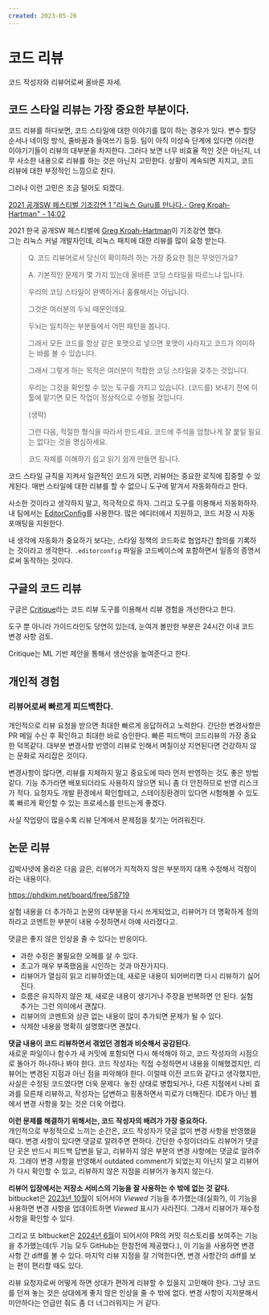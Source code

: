 ```yaml
---
created: 2023-05-26
---
```

# 코드 리뷰

코드 작성자와 리뷰어로써 올바른 자세.

## 코드 스타일 리뷰는 가장 중요한 부분이다.

코드 리뷰를 하다보면, 코드 스타일에 대한 이야기를 많이 하는 경우가 있다.
변수 할당 순서나 네이밍 방식, 줄바꿈과 들여쓰기 등등.
팀이 아직 미성숙 단계에 있다면 이러한 이야기기들이 리뷰의 대부분을 차지한다.
그러다 보면 너무 비효율 적인 것은 아닌지, 너무 사소한 내용으로 리뷰를 하는 것은 아닌지 고민한다.
상황이 계속되면 지치고, 코드 리뷰에 대한 부정적인 느낌으로 찬다.

그러나 이런 고민은 조금 덜어도 되겠다.

[2021 공개SW 페스티벌 기조강연 1 "리눅스 Guru를 만나다.- Greg Kroah-Hartman" - 14:02](https://youtu.be/JcY35HD77lg?t=828)

2021 한국 공개SW 페스티벌에 [Greg Kroah-Hartman](https://en.wikipedia.org/wiki/Greg_Kroah-Hartman)이 기조강연 했다.\
그는 리눅스 커널 개발자인데, 리눅스 패치에 대한 리뷰를 많이 요청 받는다.

> Q. 코드 리뷰어로서 당신이 확이하려 하는 가장 중요한 점은 무엇인가요?
>
> A. 기본적인 문제가 몇 가지 있는데 올바른 코딩 스타일을 따르느냐 입니다.
>
> 우리의 코딩 스타일이 완벽하거나 훌륭해서는 아닙니다.
>
> 그것은 여러분의 두뇌 때문인데요.
>
> 두뇌는 일치하는 부분들에서 어떤 패턴을 봅니다.
>
> 그래서 모든 코드를 항상 같은 포맷으로 넣으면 포맷이 사라지고
> 코드가 의미하는 바를 볼 수 있습니다.
>
> 그래서 그렇게 하는 목적은 여러분이 적합한 코딩 스타일을 갖추는 것입니다.
>
> 우리는 그것을 확인할 수 있는 도구를 가지고 있습니다. (코드를) 보내기 전에 이 툴에 맡기면 모든 작업이 정상적으로 수행될 것입니다.
>
> (생략)
>
> 그런 다음, 적절한 형식을 따라서 만드세요. 코드에 주석을 엄청나게 잘 붙일 필요는 없다는 것을 명심하세요.
>
> 코드 자체를 이해하기 쉽고 읽기 쉽게 만들면 됩니다.

코드 스타일 규칙을 지켜서 일관적인 코드가 되면, 리뷰어는 중요한 로직에 집중할 수 있게된다.
매번 스타일에 대한 리뷰를 할 수 없으니 도구에 맡겨서 자동화하라고 한다.

사소한 것이라고 생각하지 말고, 적극적으로 하자. 그리고 도구를 이용해서 자동화하자.
내 팀에서는 [EditorConfig](https://editorconfig.org/)를 사용한다.
많은 에디터에서 지원하고, 코드 저장 시 자동 포매팅을 지원한다.

내 생각에 자동화가 중요하기 보다는, 스타일 정책의 코드화로 협업자간 합의를 기록하는 것이라고 생각한다.
`.editorconfig` 파일을 코드베이스에 포함하면서 일종의 증명서로써 동작하는 것이다.

## 구글의 코드 리뷰

구글은 [Critique](https://news.hada.io/topic?id=12289)라는 코드 리뷰 도구를 이용해서 리뷰 경험을 개선한다고 한다.

도구 뿐 아니라 가이드라인도 당연히 있는데, 눈여겨 볼만한 부분은 24시간 이내 코드 변경 사항 검토.

Critique는 ML 기반 제안을 통해서 생산성을 높여준다고 한다.

## 개인적 경험

### 리뷰어로써 빠르게 피드백한다.

개인적으로 리뷰 요청을 받으면 최대한 빠르게 응답하려고 노력한다.
간단한 변경사항은 PR 메일 수신 후 확인하고 최대한 바로 승인한다.
빠른 피드백이 코드리뷰의 가장 중요한 덕목같다.
대부분 변경사항 반영이 리뷰로 인해서 며칠이상 지연된다면 건강하지 않는 문화로 자리잡은 것이다.

변경사항이 많다면, 리뷰를 지체하지 말고 중요도에 따라 먼저 반영하는 것도 좋은 방법 같다.
기능 추가라면 배포되더라도 사용하지 않으면 되니 좀 더 안전하므로 반영 리스크가 적다.
요청자도 개발 환경에서 확인할테고, 스테이징환경이 있다면 시험해볼 수 있도록 빠르게 확인할 수 있는 프로세스를 만드는게 좋겠다.

사실 작업량이 많을수록 리뷰 단계에서 문제점을 찾기는 어려워진다.

## 논문 리뷰

김박사넷에 올라온 다음 글은, 리뷰어가 지적하지 않은 부분까지 대폭 수정해서 걱정이라는 내용이다.

https://phdkim.net/board/free/58719

실험 내용을 더 추가하고 논문의 대부분을 다시 쓰게되었고,
리뷰어가 더 명확하게 정의하라고 코멘트한 부분이 내용 수정하면서 아예 사라졌다고.

댓글은 좋지 않은 인상을 줄 수 있다는 반응이다.

- 과한 수정은 불필요한 오해를 살 수 있다.
- 초고가 매우 부족했음을 시인하는 것과 마찬가지다.
- 리뷰어가 열심히 읽고 리뷰하였는데, 새로운 내용이 되어버리면 다시 리뷰하기 싫어진다.
- 흐름은 유지하지 않은 채, 새로운 내용이 생기거나 주장을 번복하면 안 된다. 실험 추가는 그런 의미에서 괜찮다.
- 리뷰어의 코멘트와 상관 없는 내용이 많이 추가되면 문제가 될 수 있다.
- 삭제한 내용을 명확히 설명했다면 괜찮다.

**댓글 내용이 코드 리뷰하면서 겪었던 경험과 비슷해서 공감된다.**\
새로운 파일이나 함수가 새 커밋에 포함되면 다시 해석해야 하고, 코드 작성자의 시점으로 돌아가 하나하나 봐야 한다.
코드 작성자는 직접 수정하면서 내용을 이해했겠지만, 리뷰어는 변경된 지점과 아닌 점을 파악해야 한다.
이럴때 이전 코드와 같다고 생각했지만, 사실은 수정된 코드였다면 더욱 문제다.
놓친 상태로 병합되거나, 다른 지점에서 나비 효과를 모른채 리뷰하고, 작성자는 답변하고 핑퐁하면서 피로가 더해진다.
IDE가 아닌 웹에서 변경 사항을 찾는 것은 더욱 어렵다.

**이런 문제를 해결하기 위해서는, 코드 작성자의 배려가 가장 중요하다.**\
개인적으로 부정적으로 느끼는 순간은, 코드 작성자가 댓글 없이 변경 사항을 반영했을 때다.
변경 사항이 있다면 댓글로 알려주면 편하다.
간단한 수정이더라도 리뷰어가 댓글단 곳은 반드시 피드백 답변을 달고, 리뷰하지 않은 부분의 변경 사항에는 댓글로 알려주자.
그래야 변경 사항을 반영해서 outdated comment가 되었는지 아닌지 알고 리뷰어가 다시 확인할 수 있고,
리뷰하지 않은 지점을 리뷰어가 놓치지 않는다.

**리뷰어 입장에서는 저장소 서비스의 기능을 잘 사용하는 수 밖에 없는 것 같다.**\
bitbucket은 [2023년 10월](https://community.atlassian.com/t5/Bitbucket-articles/Keep-track-of-viewed-files-on-Bitbucket-Cloud-pull-requests/ba-p/2497882)이
되어서야 *Viewed* 기능을 추가했는데(실화?), 이 기능을 사용하면 변경 사항을 업데이트하면 *Viewed* 표시가 사라진다.
그래서 리뷰어가 재수정 사항을 확인할 수 있다.

그리고 또 bitbucket은 [2024년 6월](https://community.atlassian.com/t5/Bitbucket-articles/New-in-Bitbucket-Focus-on-recent-code-changes-with-iterative/ba-p/2729111)이 되어서야
PR의 커밋 히스토리를 보여주는 기능을 추가했는데(두 기능 모두 GitHub는 한참전에 제공했다.), 이 기능을 사용하면 변경 사항 간 diff를 볼 수 있다.
마지막 리뷰 지점을 잘 기억한다면, 변경 사항간의 diff를 보는 편이 편리할 때도 있다.

리뷰 요청자로써 어떻게 하면 상대가 편하게 리뷰할 수 있을지 고민해야 한다.
그냥 코드를 던져 놓는 것은 상대에게 좋지 않은 인상을 줄 수 밖에 없다.
변경 사항이 지저분해서 미안하다는 언급만 줘도 좀 더 너그러워지는 거 같다.

